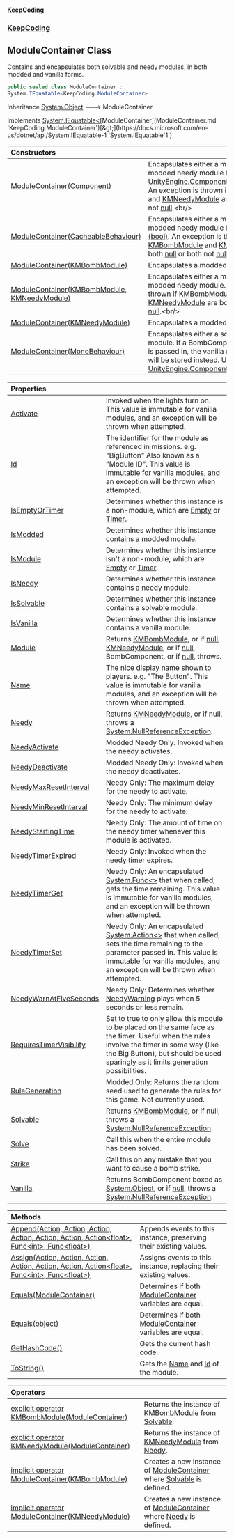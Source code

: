 #### [KeepCoding](index.md 'index')
### [KeepCoding](KeepCoding.md 'KeepCoding')
## ModuleContainer Class
Contains and encapsulates both solvable and needy modules, in both modded and vanilla forms.  
```csharp
public sealed class ModuleContainer :
System.IEquatable<KeepCoding.ModuleContainer>
```

Inheritance [System.Object](https://docs.microsoft.com/en-us/dotnet/api/System.Object 'System.Object') &#129106; ModuleContainer  

Implements [System.IEquatable&lt;](https://docs.microsoft.com/en-us/dotnet/api/System.IEquatable-1 'System.IEquatable`1')[ModuleContainer](ModuleContainer.md 'KeepCoding.ModuleContainer')[&gt;](https://docs.microsoft.com/en-us/dotnet/api/System.IEquatable-1 'System.IEquatable`1')  

| Constructors | |
| :--- | :--- |
| [ModuleContainer(Component)](ModuleContainer..ctor..Cs02hEnCdQzEJgKilVrCw.md 'KeepCoding.ModuleContainer.ModuleContainer(Component)') | Encapsulates either a modded solvable or modded needy module by using [UnityEngine.Component.GetComponent&lt;&gt;](https://docs.microsoft.com/en-us/dotnet/api/UnityEngine.Component.GetComponent--1 'UnityEngine.Component.GetComponent``1'). An exception is thrown if [KMBombModule](https://docs.microsoft.com/en-us/dotnet/api/KMBombModule 'KMBombModule') and [KMNeedyModule](https://docs.microsoft.com/en-us/dotnet/api/KMNeedyModule 'KMNeedyModule') are both [null](https://docs.microsoft.com/en-us/dotnet/csharp/language-reference/keywords/null 'https://docs.microsoft.com/en-us/dotnet/csharp/language-reference/keywords/null') or both not [null](https://docs.microsoft.com/en-us/dotnet/csharp/language-reference/keywords/null 'https://docs.microsoft.com/en-us/dotnet/csharp/language-reference/keywords/null').<br/> |
| [ModuleContainer(CacheableBehaviour)](ModuleContainer..ctor.JCblanSidmYIrRxqclMaQA.md 'KeepCoding.ModuleContainer.ModuleContainer(KeepCoding.CacheableBehaviour)') | Encapsulates either a modded solvable or modded needy module by using [Get&lt;T&gt;(bool)](CacheableBehaviour.Get.BCvpnMdzS10TWkqsNXOG8g.md 'KeepCoding.CacheableBehaviour.Get&lt;T&gt;(bool)'). An exception is thrown if [KMBombModule](https://docs.microsoft.com/en-us/dotnet/api/KMBombModule 'KMBombModule') and [KMNeedyModule](https://docs.microsoft.com/en-us/dotnet/api/KMNeedyModule 'KMNeedyModule') are both [null](https://docs.microsoft.com/en-us/dotnet/csharp/language-reference/keywords/null 'https://docs.microsoft.com/en-us/dotnet/csharp/language-reference/keywords/null') or both not [null](https://docs.microsoft.com/en-us/dotnet/csharp/language-reference/keywords/null 'https://docs.microsoft.com/en-us/dotnet/csharp/language-reference/keywords/null').<br/> |
| [ModuleContainer(KMBombModule)](ModuleContainer..ctor.oSkW9iuREXZkl2mmHzyCLg.md 'KeepCoding.ModuleContainer.ModuleContainer(KMBombModule)') | Encapsulates a modded solvable module.<br/> |
| [ModuleContainer(KMBombModule, KMNeedyModule)](ModuleContainer..ctor.Xic0FPVl4Jq6gQzr0Fz66A.md 'KeepCoding.ModuleContainer.ModuleContainer(KMBombModule, KMNeedyModule)') | Encapsulates either a modded solvable or modded needy module. An exception is thrown if [KMBombModule](https://docs.microsoft.com/en-us/dotnet/api/KMBombModule 'KMBombModule') and [KMNeedyModule](https://docs.microsoft.com/en-us/dotnet/api/KMNeedyModule 'KMNeedyModule') are both [null](https://docs.microsoft.com/en-us/dotnet/csharp/language-reference/keywords/null 'https://docs.microsoft.com/en-us/dotnet/csharp/language-reference/keywords/null') or both not [null](https://docs.microsoft.com/en-us/dotnet/csharp/language-reference/keywords/null 'https://docs.microsoft.com/en-us/dotnet/csharp/language-reference/keywords/null').<br/> |
| [ModuleContainer(KMNeedyModule)](ModuleContainer..ctor.7Z9tdLztI4cePCb33dLsgA.md 'KeepCoding.ModuleContainer.ModuleContainer(KMNeedyModule)') | Encapsulates a modded needy module.<br/> |
| [ModuleContainer(MonoBehaviour)](ModuleContainer..ctor.6l1iXhju6IgVNu1YF7MoBQ.md 'KeepCoding.ModuleContainer.ModuleContainer(MonoBehaviour)') | Encapsulates either a solvable or needy module. If a BombComponent (or derived) is passed in, the vanilla module component will be stored instead. Uses [UnityEngine.Component.GetComponent&lt;&gt;](https://docs.microsoft.com/en-us/dotnet/api/UnityEngine.Component.GetComponent--1 'UnityEngine.Component.GetComponent``1').<br/> |

| Properties | |
| :--- | :--- |
| [Activate](ModuleContainer.Activate.md 'KeepCoding.ModuleContainer.Activate') | Invoked when the lights turn on. This value is immutable for vanilla modules, and an exception will be thrown when attempted.<br/> |
| [Id](ModuleContainer.Id.md 'KeepCoding.ModuleContainer.Id') | The identifier for the module as referenced in missions. e.g. "BigButton" Also known as a "Module ID". This value is immutable for vanilla modules, and an exception will be thrown when attempted.<br/> |
| [IsEmptyOrTimer](ModuleContainer.IsEmptyOrTimer.md 'KeepCoding.ModuleContainer.IsEmptyOrTimer') | Determines whether this instance is a non-module, which are [Empty](ComponentPool.ComponentTypeEnum.md#KeepCoding.ComponentPool.ComponentTypeEnum.Empty 'KeepCoding.ComponentPool.ComponentTypeEnum.Empty') or [Timer](ComponentPool.ComponentTypeEnum.md#KeepCoding.ComponentPool.ComponentTypeEnum.Timer 'KeepCoding.ComponentPool.ComponentTypeEnum.Timer').<br/> |
| [IsModded](ModuleContainer.IsModded.md 'KeepCoding.ModuleContainer.IsModded') | Determines whether this instance contains a modded module.<br/> |
| [IsModule](ModuleContainer.IsModule.md 'KeepCoding.ModuleContainer.IsModule') | Determines whether this instance isn't a non-module, which are [Empty](ComponentPool.ComponentTypeEnum.md#KeepCoding.ComponentPool.ComponentTypeEnum.Empty 'KeepCoding.ComponentPool.ComponentTypeEnum.Empty') or [Timer](ComponentPool.ComponentTypeEnum.md#KeepCoding.ComponentPool.ComponentTypeEnum.Timer 'KeepCoding.ComponentPool.ComponentTypeEnum.Timer').<br/> |
| [IsNeedy](ModuleContainer.IsNeedy.md 'KeepCoding.ModuleContainer.IsNeedy') | Determines whether this instance contains a needy module.<br/> |
| [IsSolvable](ModuleContainer.IsSolvable.md 'KeepCoding.ModuleContainer.IsSolvable') | Determines whether this instance contains a solvable module.<br/> |
| [IsVanilla](ModuleContainer.IsVanilla.md 'KeepCoding.ModuleContainer.IsVanilla') | Determines whether this instance contains a vanilla module.<br/> |
| [Module](ModuleContainer.Module.md 'KeepCoding.ModuleContainer.Module') | Returns [KMBombModule](https://docs.microsoft.com/en-us/dotnet/api/KMBombModule 'KMBombModule'), or if [null](https://docs.microsoft.com/en-us/dotnet/csharp/language-reference/keywords/null 'https://docs.microsoft.com/en-us/dotnet/csharp/language-reference/keywords/null'), [KMNeedyModule](https://docs.microsoft.com/en-us/dotnet/api/KMNeedyModule 'KMNeedyModule'), or if [null](https://docs.microsoft.com/en-us/dotnet/csharp/language-reference/keywords/null 'https://docs.microsoft.com/en-us/dotnet/csharp/language-reference/keywords/null'), BombComponent, or if [null](https://docs.microsoft.com/en-us/dotnet/csharp/language-reference/keywords/null 'https://docs.microsoft.com/en-us/dotnet/csharp/language-reference/keywords/null'), throws.<br/> |
| [Name](ModuleContainer.Name.md 'KeepCoding.ModuleContainer.Name') | The nice display name shown to players. e.g. "The Button". This value is immutable for vanilla modules, and an exception will be thrown when attempted.<br/> |
| [Needy](ModuleContainer.Needy.md 'KeepCoding.ModuleContainer.Needy') | Returns [KMNeedyModule](https://docs.microsoft.com/en-us/dotnet/api/KMNeedyModule 'KMNeedyModule'), or if null, throws a [System.NullReferenceException](https://docs.microsoft.com/en-us/dotnet/api/System.NullReferenceException 'System.NullReferenceException').<br/> |
| [NeedyActivate](ModuleContainer.NeedyActivate.md 'KeepCoding.ModuleContainer.NeedyActivate') | Modded Needy Only: Invoked when the needy activates.<br/> |
| [NeedyDeactivate](ModuleContainer.NeedyDeactivate.md 'KeepCoding.ModuleContainer.NeedyDeactivate') | Modded Needy Only: Invoked when the needy deactivates.<br/> |
| [NeedyMaxResetInterval](ModuleContainer.NeedyMaxResetInterval.md 'KeepCoding.ModuleContainer.NeedyMaxResetInterval') | Needy Only: The maximum delay for the needy to activate.<br/> |
| [NeedyMinResetInterval](ModuleContainer.NeedyMinResetInterval.md 'KeepCoding.ModuleContainer.NeedyMinResetInterval') | Needy Only: The minimum delay for the needy to activate.<br/> |
| [NeedyStartingTime](ModuleContainer.NeedyStartingTime.md 'KeepCoding.ModuleContainer.NeedyStartingTime') | Needy Only: The amount of time on the needy timer whenever this module is activated.<br/> |
| [NeedyTimerExpired](ModuleContainer.NeedyTimerExpired.md 'KeepCoding.ModuleContainer.NeedyTimerExpired') | Needy Only: Invoked when the needy timer expires.<br/> |
| [NeedyTimerGet](ModuleContainer.NeedyTimerGet.md 'KeepCoding.ModuleContainer.NeedyTimerGet') | Needy Only: An encapsulated [System.Func&lt;&gt;](https://docs.microsoft.com/en-us/dotnet/api/System.Func-1 'System.Func`1') that when called, gets the time remaining. This value is immutable for vanilla modules, and an exception will be thrown when attempted.<br/> |
| [NeedyTimerSet](ModuleContainer.NeedyTimerSet.md 'KeepCoding.ModuleContainer.NeedyTimerSet') | Needy Only: An encapsulated [System.Action&lt;&gt;](https://docs.microsoft.com/en-us/dotnet/api/System.Action-1 'System.Action`1') that when called, sets the time remaining to the parameter passed in. This value is immutable for vanilla modules, and an exception will be thrown when attempted.<br/> |
| [NeedyWarnAtFiveSeconds](ModuleContainer.NeedyWarnAtFiveSeconds.md 'KeepCoding.ModuleContainer.NeedyWarnAtFiveSeconds') | Needy Only: Determines whether [NeedyWarning](Sound.NeedyWarning.md 'KeepCoding.Sound.NeedyWarning') plays when 5 seconds or less remain.<br/> |
| [RequiresTimerVisibility](ModuleContainer.RequiresTimerVisibility.md 'KeepCoding.ModuleContainer.RequiresTimerVisibility') | Set to true to only allow this module to be placed on the same face as the timer. Useful when the rules involve the timer in some way (like the Big Button), but should be used sparingly as it limits generation possibilities.<br/> |
| [RuleGeneration](ModuleContainer.RuleGeneration.md 'KeepCoding.ModuleContainer.RuleGeneration') | Modded Only: Returns the random seed used to generate the rules for this game. Not currently used.<br/> |
| [Solvable](ModuleContainer.Solvable.md 'KeepCoding.ModuleContainer.Solvable') | Returns [KMBombModule](https://docs.microsoft.com/en-us/dotnet/api/KMBombModule 'KMBombModule'), or if null, throws a [System.NullReferenceException](https://docs.microsoft.com/en-us/dotnet/api/System.NullReferenceException 'System.NullReferenceException').<br/> |
| [Solve](ModuleContainer.Solve.md 'KeepCoding.ModuleContainer.Solve') | Call this when the entire module has been solved.<br/> |
| [Strike](ModuleContainer.Strike.md 'KeepCoding.ModuleContainer.Strike') | Call this on any mistake that you want to cause a bomb strike.<br/> |
| [Vanilla](ModuleContainer.Vanilla.md 'KeepCoding.ModuleContainer.Vanilla') | Returns BombComponent boxed as [System.Object](https://docs.microsoft.com/en-us/dotnet/api/System.Object 'System.Object'), or if [null](https://docs.microsoft.com/en-us/dotnet/csharp/language-reference/keywords/null 'https://docs.microsoft.com/en-us/dotnet/csharp/language-reference/keywords/null'), throws a [System.NullReferenceException](https://docs.microsoft.com/en-us/dotnet/api/System.NullReferenceException 'System.NullReferenceException').<br/> |

| Methods | |
| :--- | :--- |
| [Append(Action, Action, Action, Action, Action, Action, Action&lt;float&gt;, Func&lt;int&gt;, Func&lt;float&gt;)](ModuleContainer.Append.+qIj6jLqv4aIuSJaQvT6nA.md 'KeepCoding.ModuleContainer.Append(System.Action, System.Action, System.Action, System.Action, System.Action, System.Action, System.Action&lt;float&gt;, System.Func&lt;int&gt;, System.Func&lt;float&gt;)') | Appends events to this instance, preserving their existing values.<br/> |
| [Assign(Action, Action, Action, Action, Action, Action, Action&lt;float&gt;, Func&lt;int&gt;, Func&lt;float&gt;)](ModuleContainer.Assign.+fOhd7SXKV521HHZkwA6Kg.md 'KeepCoding.ModuleContainer.Assign(System.Action, System.Action, System.Action, System.Action, System.Action, System.Action, System.Action&lt;float&gt;, System.Func&lt;int&gt;, System.Func&lt;float&gt;)') | Assigns events to this instance, replacing their existing values.<br/> |
| [Equals(ModuleContainer)](ModuleContainer.Equals.uoK13ULV+B6co9A9YoXBPA.md 'KeepCoding.ModuleContainer.Equals(KeepCoding.ModuleContainer)') | Determines if both [ModuleContainer](ModuleContainer.md 'KeepCoding.ModuleContainer') variables are equal.<br/> |
| [Equals(object)](ModuleContainer.Equals.RWqyWwX38KKIOcvgyLTWIQ.md 'KeepCoding.ModuleContainer.Equals(object)') | Determines if both [ModuleContainer](ModuleContainer.md 'KeepCoding.ModuleContainer') variables are equal.<br/> |
| [GetHashCode()](ModuleContainer.GetHashCode().md 'KeepCoding.ModuleContainer.GetHashCode()') | Gets the current hash code.<br/> |
| [ToString()](ModuleContainer.ToString().md 'KeepCoding.ModuleContainer.ToString()') | Gets the [Name](ModuleContainer.Name.md 'KeepCoding.ModuleContainer.Name') and [Id](ModuleContainer.Id.md 'KeepCoding.ModuleContainer.Id') of the module.<br/> |

| Operators | |
| :--- | :--- |
| [explicit operator KMBombModule(ModuleContainer)](ModuleContainer.op_Explicit.RqsLkSj89CBEHBxR1R2p0w.md 'KeepCoding.ModuleContainer.op_Explicit KMBombModule(KeepCoding.ModuleContainer)') | Returns the instance of [KMBombModule](https://docs.microsoft.com/en-us/dotnet/api/KMBombModule 'KMBombModule') from [Solvable](ModuleContainer.Solvable.md 'KeepCoding.ModuleContainer.Solvable').<br/> |
| [explicit operator KMNeedyModule(ModuleContainer)](ModuleContainer.op_Explicit.5gvxB8cti+pMN0.BW9OpYQ.md 'KeepCoding.ModuleContainer.op_Explicit KMNeedyModule(KeepCoding.ModuleContainer)') | Returns the instance of [KMNeedyModule](https://docs.microsoft.com/en-us/dotnet/api/KMNeedyModule 'KMNeedyModule') from [Needy](ModuleContainer.Needy.md 'KeepCoding.ModuleContainer.Needy').<br/> |
| [implicit operator ModuleContainer(KMBombModule)](ModuleContainer.op_Implicit.mTnH5TWPaSROcIynPZoU5A.md 'KeepCoding.ModuleContainer.op_Implicit KeepCoding.ModuleContainer(KMBombModule)') | Creates a new instance of [ModuleContainer](ModuleContainer.md 'KeepCoding.ModuleContainer') where [Solvable](ModuleContainer.Solvable.md 'KeepCoding.ModuleContainer.Solvable') is defined.<br/> |
| [implicit operator ModuleContainer(KMNeedyModule)](ModuleContainer.op_Implicit.WSG265tJxI41JmP0.rn8Tw.md 'KeepCoding.ModuleContainer.op_Implicit KeepCoding.ModuleContainer(KMNeedyModule)') | Creates a new instance of [ModuleContainer](ModuleContainer.md 'KeepCoding.ModuleContainer') where [Needy](ModuleContainer.Needy.md 'KeepCoding.ModuleContainer.Needy') is defined.<br/> |
